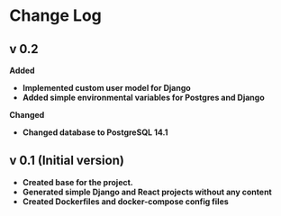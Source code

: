 # Change Log

## v 0.2
**Added**
- **Implemented custom user model for Django**
- **Added simple environmental variables for Postgres and Django**

**Changed**
- **Changed database to PostgreSQL 14.1**

## v 0.1 (Initial version)
- **Created base for the project.**
- **Generated simple Django and React projects without any content**
- **Created Dockerfiles and docker-compose config files**
